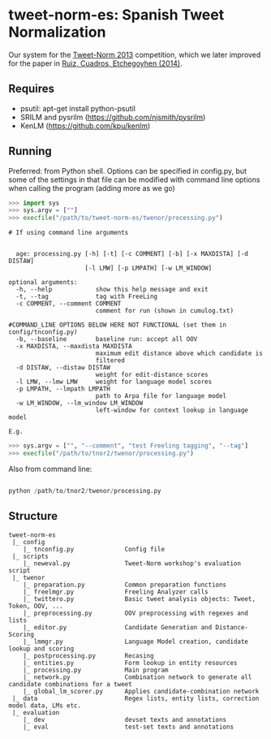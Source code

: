 tweet-norm-es: Spanish Tweet Normalization
===============================================
Our system for the [Tweet-Norm 2013](http://komunitatea.elhuyar.eus/tweet-norm/) competition, which we later improved for the paper in [Ruiz, Cuadros, Etchegoyhen (2014)](http://journal.sepln.org/sepln/ojs/ojs/index.php/pln/article/download/4902/2916).

Requires
--------
 - psutil: apt-get install python-psutil
 - SRILM and pysrilm (https://github.com/njsmith/pysrilm)
 - KenLM (https://github.com/kpu/kenlm)

Running
-------

Preferred: from Python shell.
Options can be specified in config.py, but some of the settings in that file can be modified with command line options when calling the program (adding more as we go)

``` python
>>> import sys
>>> sys.argv = [""]
>>> execfile("/path/to/tweet-norm-es/twenor/processing.py")
```

    
    # If using command line arguments


      age: processing.py [-h] [-t] [-c COMMENT] [-b] [-x MAXDISTA] [-d DISTAW]
                         [-l LMW] [-p LMPATH] [-w LM_WINDOW]

    optional arguments:
      -h, --help            show this help message and exit
      -t, --tag             tag with FreeLing
      -c COMMENT, --comment COMMENT
                            comment for run (shown in cumulog.txt)

    #COMMAND_LINE OPTIONS BELOW HERE NOT FUNCTIONAL (set them in config/tnconfig.py)
      -b, --baseline        baseline run: accept all OOV
      -x MAXDISTA, --maxdista MAXDISTA
                            maximum edit distance above which candidate is
                            filtered
      -d DISTAW, --distaw DISTAW
                            weight for edit-distance scores
      -l LMW, --lmw LMW     weight for language model scores
      -p LMPATH, --lmpath LMPATH
                            path to Arpa file for language model
      -w LM_WINDOW, --lm_window LM_WINDOW
                            left-window for context lookup in language model

    E.g.

```python
>>> sys.argv = ["", "--comment", "test Freeling tagging", "--tag"]
>>> execfile("/path/to/tnor2/twenor/processing.py")
```



Also from command line:

``` python

python /path/to/tnor2/twenor/processing.py

```

Structure
-------

```
tweet-norm-es
 |_ config
    |_ tnconfig.py              Config file
 |_ scripts
    |_ neweval.py               Tweet-Norm workshop's evaluation script
 |_ twenor
    |_ preparation.py           Common preparation functions
    |_ freelmgr.py              Freeling Analyzer calls
    |_ twittero.py              Basic tweet analysis objects: Tweet, Token, OOV, ...
    |_ preprocessing.py         OOV preprocessing with regexes and lists
    |_ editor.py                Candidate Generation and Distance-Scoring
    |_ lmmgr.py                 Language Model creation, candidate lookup and scoring
    |_ postprocessing.py        Recasing
    |_ entities.py              Form lookup in entity resources
    |_ processing.py            Main program
    |_ network.py               Combination network to generate all candidate combinations for a tweet
    |_ global_lm_scorer.py      Applies candidate-combination network
 |_ data                        Regex lists, entity lists, correction model data, LMs etc.
 |_ evaluation
    |_ dev                      devset texts and annotations
    |_ eval                     test-set texts and annotations
```

